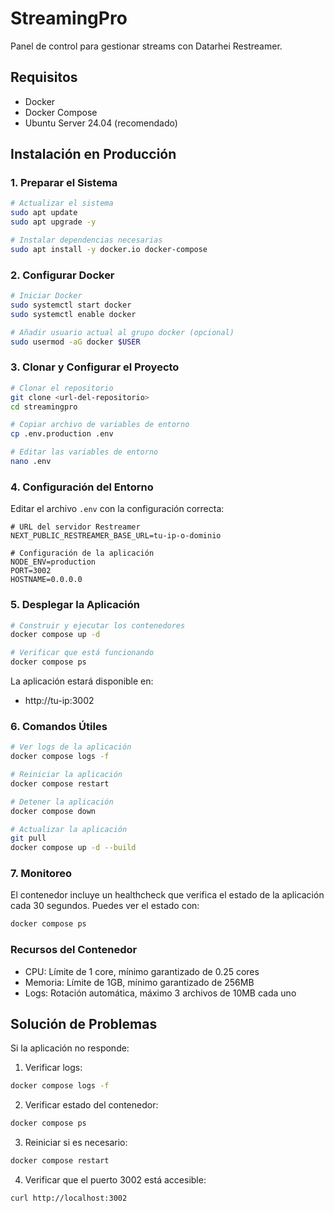 # StreamingPro

Panel de control para gestionar streams con Datarhei Restreamer.

## Requisitos

- Docker
- Docker Compose
- Ubuntu Server 24.04 (recomendado)

## Instalación en Producción

### 1. Preparar el Sistema

```bash
# Actualizar el sistema
sudo apt update
sudo apt upgrade -y

# Instalar dependencias necesarias
sudo apt install -y docker.io docker-compose
```

### 2. Configurar Docker

```bash
# Iniciar Docker
sudo systemctl start docker
sudo systemctl enable docker

# Añadir usuario actual al grupo docker (opcional)
sudo usermod -aG docker $USER
```

### 3. Clonar y Configurar el Proyecto

```bash
# Clonar el repositorio
git clone <url-del-repositorio>
cd streamingpro

# Copiar archivo de variables de entorno
cp .env.production .env

# Editar las variables de entorno
nano .env
```

### 4. Configuración del Entorno

Editar el archivo `.env` con la configuración correcta:

```env
# URL del servidor Restreamer
NEXT_PUBLIC_RESTREAMER_BASE_URL=tu-ip-o-dominio

# Configuración de la aplicación
NODE_ENV=production
PORT=3002
HOSTNAME=0.0.0.0
```

### 5. Desplegar la Aplicación

```bash
# Construir y ejecutar los contenedores
docker compose up -d

# Verificar que está funcionando
docker compose ps
```

La aplicación estará disponible en:
- http://tu-ip:3002

### 6. Comandos Útiles

```bash
# Ver logs de la aplicación
docker compose logs -f

# Reiniciar la aplicación
docker compose restart

# Detener la aplicación
docker compose down

# Actualizar la aplicación
git pull
docker compose up -d --build
```

### 7. Monitoreo

El contenedor incluye un healthcheck que verifica el estado de la aplicación cada 30 segundos.
Puedes ver el estado con:

```bash
docker compose ps
```

### Recursos del Contenedor

- CPU: Límite de 1 core, mínimo garantizado de 0.25 cores
- Memoria: Límite de 1GB, mínimo garantizado de 256MB
- Logs: Rotación automática, máximo 3 archivos de 10MB cada uno

## Solución de Problemas

Si la aplicación no responde:

1. Verificar logs:
```bash
docker compose logs -f
```

2. Verificar estado del contenedor:
```bash
docker compose ps
```

3. Reiniciar si es necesario:
```bash
docker compose restart
```

4. Verificar que el puerto 3002 está accesible:
```bash
curl http://localhost:3002
```
